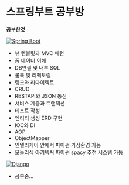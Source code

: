 # 스프링부트 공부방

**공부한것**

[![Spring Boot](https://img.shields.io/badge/Spring_Boot-2.5.0-green.svg?style=for-the-badge&logo=spring)](https://spring.io/projects/spring-boot)

- 뷰 템블릿과 MVC 패턴
- 폼 데이터 이해
- DB연결 및 내부 SQL
- 롬복 및 리펙토링
- 링크와 리다이렉트
- CRUD
- RESTAPI와 JSON 통신
- 서비스 계층과 트랜잭션
- 테스트 작성
- 엔티티 생성 ERD 구현
- IOC와 DI
- AOP
- ObjectMapper
- 인텔리제이 안에서 파이썬 가상환경 가동
- 모놀리식 아키텍처 파이썬 spacy 추천 시스템 가동

[![Django](https://img.shields.io/badge/Django-3.2.8-green.svg?style=for-the-badge&logo=django)](https://www.djangoproject.com/)

- 공부중...

